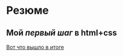 # Резюме

## Мой *первый шаг* в html+css

[Вот что вышло в итоге](https://jhon-crow.github.io/resume/me%202.0.html)
